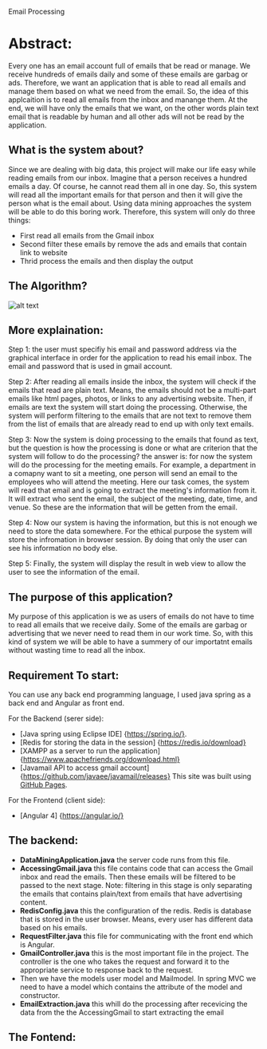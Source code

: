 Email Processing
# Abstract:
Every one has an email account full of emails that be read or manage. We receive hundreds of emails daily and some of these emails are garbag or ads. Therefore, we want an application that is able to read all emails and manage them based on what we need from the email. So, the idea of this applcaition is to read all emails from the inbox and manange them. At the end, we will have only the emails that we want, on the other words plain text email that is readable by human and all other ads will not be read by the application.

## What is the system about?
Since we are dealing with big data, this project will make our life easy while reading emails from our inbox. Imagine that a person receives a hundred emails a day. Of course, he cannot read them all in one day. So, this system will read all the important emails for that person and then it will give the person what is the email about. Using data mining approaches the system will be able to do this boring work. Therefore, this system will only do three things:

- First read all emails from the Gmail inbox
- Second filter these emails by remove the ads and emails that contain link to website
- Thrid process the emails and then display the output
## The Algorithm?
![alt text](https://imgur.com/89H7Mzg.jpg)

## More explaination: 

Step 1: the user must specifiy his email and password address via the graphical interface in order for the application to read his email inbox. The email and password that is used in gmail account.

Step 2: After reading all emails inside the inbox, the system will check if the emails that read are plain text. Means, the emails should not be a multi-part emails like html pages, photos, or links to any advertising website. Then, if emails are text the system will start doing the processing. Otherwise, the system will perform filtering to the emails that are not text to remove them from the list of emails that are already read to end up with only text emails. 

Step 3: Now the system is doing processing to the emails that found as text, but the question is how the processing is done or what are criterion that the system will follow to do the processing? 
the answer is: for now the system will do the processing for the meeting emails. For example, a department in a comapny want to sit a meeting, one person will send an email to the employees who will attend the meeting. Here our task comes, the system will read that email and is going to extract the meeting's information from it. It will extract who sent the email, the subject of the meeting, date, time, and venue. So these are the information that will be getten from the email. 

Step 4: Now our system is having the information, but this is not enough we need to store the data somewhere. For the ethical purpose the system will store the infromation in browser session. By doing that only the user can see his information no body else. 

Step 5: Finally, the system will display the result in web view to allow the user to see the information of the email.


## The purpose of this application?
My purpose of this application is we as users of emails do not have to time to read all emails that we receive daily. Some of the emails are garbag or advertising that we never need to read them in our work time. So, with this kind of system we will be able to have a summery of our importatnt emails without wasting time to read all the inbox.

## Requirement To start:
You can use any back end programming language, I used java spring as a back end and Angular as front end.

For the Backend (serer side):

- [Java spring using Eclipse IDE] {https://spring.io/}.
- [Redis for storing the data in the session] {https://redis.io/download}
- [XAMPP as a server to run the application] {https://www.apachefriends.org/download.html}
- [Javamail API to access gmail account] {https://github.com/javaee/javamail/releases}
This site was built using [GitHub Pages](https://pages.github.com/).

For the Frontend (client side):
- [Angular 4] {https://angular.io/}

## The backend:
- **DataMiningApplication.java** the server code runs from this file.
- **AccessingGmail.java** this file contains code that can access the Gmail inbox and read the emails. Then these emails will be filtered to be passed to the next stage. Note: filtering in this stage is only separating the emails that contains plain/text from emails that have advertising content.
- **RedisConfig.java** this the configuration of the redis. Redis is database that is stored in the user browser. Means, every user has different data based on his emails.
- **RequestFilter.java** this file for communicating with the front end which is Angular.
- **GmailController.java** this is the most important file in the project. The controller is the one who takes the request and forward it to the appropriate service to response back to the request.
- Then we have the models user model and Mailmodel. In spring MVC we need to have a model which contains the attribute of the model and constructor.
- **EmailExtraction.java** this whill do the processing after recevicing the data from the the AccessingGmail to start extracting the email

## The Fontend:
